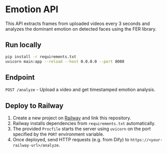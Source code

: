 
# Emotion API

This API extracts frames from uploaded videos every 3 seconds and analyzes the dominant emotion on detected faces using the FER library.

## Run locally

```bash
pip install -r requirements.txt
uvicorn main:app --reload --host 0.0.0.0 --port 8000
```

## Endpoint

`POST /analyze` - Upload a video and get timestamped emotion analysis.

## Deploy to Railway

1. Create a new project on [Railway](https://railway.app) and link this repository.
2. Railway installs dependencies from `requirements.txt` automatically.
3. The provided `Procfile` starts the server using `uvicorn` on the port specified by the `PORT` environment variable.
4. Once deployed, send HTTP requests (e.g. from Dify) to `https://<your-railway-url>/analyze`.
